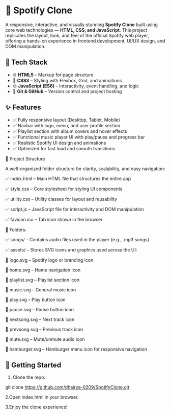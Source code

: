 # 🎵 Spotify Clone

A responsive, interactive, and visually stunning **Spotify Clone** built using core web technologies — **HTML, CSS, and JavaScript**. This project replicates the layout, look, and feel of the official Spotify web player, offering a hands-on experience in frontend development, UI/UX design, and DOM manipulation.

## 🔧 Tech Stack

- 🌐 **HTML5** – Markup for page structure  
- 🎨 **CSS3** – Styling with Flexbox, Grid, and animations  
- ⚙️ **JavaScript (ES6)** – Interactivity, event handling, and logic  
- 🧰 **Git & GitHub** – Version control and project hosting 

## ✨ Features

- ✅ Fully responsive layout (Desktop, Tablet, Mobile)
- ✅ Navbar with logo, menu, and user profile section
- ✅ Playlist section with album covers and hover effects
- ✅ Functional music player UI with play/pause and progress bar
- ✅ Realistic Spotify UI design and animations
- ✅ Optimized for fast load and smooth transitions



📂 Project Structure

A well-organized folder structure for clarity, scalability, and easy navigation:

✅ index.html – Main HTML file that structures the entire app

✅ style.css – Core stylesheet for styling UI components

✅ utility.css – Utility classes for layout and reusability

✅ script.js – JavaScript file for interactivity and DOM manipulation

✅ favicon.ico – Tab icon shown in the browser

📁 Folders:

✅ songs/ – Contains audio files used in the player (e.g., .mp3 songs)

✅ assets/ – Stores SVG icons and graphics used across the UI:

🔸 logo.svg – Spotify logo or branding icon

🔸 home.svg – Home navigation icon

🔸 playlist.svg – Playlist section icon

🔸 music.svg – General music icon

🔸 play.svg – Play button icon

🔸 pause.svg – Pause button icon

🔸 nextsong.svg – Next track icon

🔸 prevsong.svg – Previous track icon

🔸 mute.svg – Mute/unmute audio icon

🔸 hamburger.svg – Hamburger menu icon for responsive navigation



## 🚀 Getting Started


1. Clone the repo:
   
git clone https://github.com/dhairya-0209/SpotifyClone.git
   
2.Open index.html in your browser.

3.Enjoy the clone experience!



